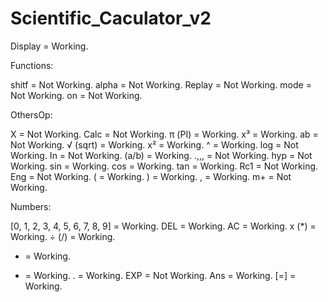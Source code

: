 # Scientific_Caculator_v2

Display = Working.

Functions:

shitf = Not Working.
alpha = Not Working.
Replay = Not Working.
mode = Not Working.
on = Not Working.

OthersOp:

X = Not Working.
Calc = Not Working.
π (PI) = Working.
x³ = Working.
ab = Not Working.
√ (sqrt) = Working.
x² = Working.
^ = Working.
log = Not Working.
In = Not Working.
(a/b) = Working.
.,,, = Not Working.
hyp = Not Working.
sin = Working.
cos = Working.
tan = Working.
Rc1 = Not Working.
Eng = Not Working.
( = Working.
) = Working.
, = Working.
m+ = Not Working.

Numbers:

[0, 1, 2, 3, 4, 5, 6, 7, 8, 9] = Working.
DEL = Working.
AC = Working.
x (*) = Working.
÷ (/) = Working.
+ = Working.
- = Working.
. = Working.
EXP = Not Working.
Ans = Working.
[=] = Working.
